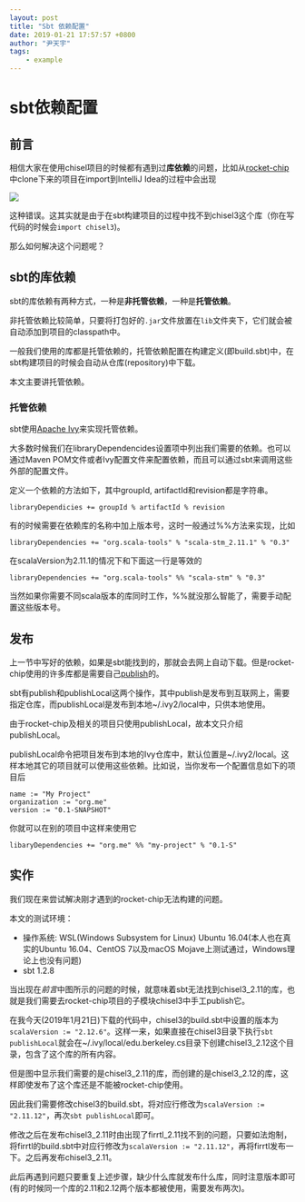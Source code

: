 ```yaml
---
layout: post
title: "Sbt 依赖配置"
date: 2019-01-21 17:57:57 +0800
author: "尹天宇"
tags:
    - example
---
```



# sbt依赖配置

## 前言
相信大家在使用chisel项目的时候都有遇到过**库依赖**的问题，比如从[rocket-chip](https://github.com/freechipsproject/rocket-chip)中clone下来的项目在import到IntelliJ Idea的过程中会出现

![](/img/post-sbt-error.png)

这种错误。这其实就是由于在sbt构建项目的过程中找不到chisel3这个库（你在写代码的时候会`import chisel3`)。

那么如何解决这个问题呢？

## sbt的库依赖

sbt的库依赖有两种方式，一种是**非托管依赖**，一种是**托管依赖**。

非托管依赖比较简单，只要将打包好的`.jar`文件放置在`lib`文件夹下，它们就会被自动添加到项目的classpath中。

一般我们使用的库都是托管依赖的，托管依赖配置在构建定义(即build.sbt)中，在sbt构建项目的时候会自动从仓库(repository)中下载。

本文主要讲托管依赖。

### 托管依赖

sbt使用[Apache Ivy](http://ant.apache.org/ivy/)来实现托管依赖。

大多数时候我们在libraryDependencides设置项中列出我们需要的依赖。也可以通过Maven POM文件或者Ivy配置文件来配置依赖，而且可以通过sbt来调用这些外部的配置文件。

定义一个依赖的方法如下，其中groupId, artifactId和revision都是字符串。

`libraryDependicies += groupId % artifactId % revision`

有的时候需要在依赖库的名称中加上版本号，这时一般通过%%方法来实现，比如

`libraryDependencies += "org.scala-tools" % "scala-stm_2.11.1" % "0.3"`

在scalaVersion为2.11.1的情况下和下面这一行是等效的

`libraryDependencies += "org.scala-tools" %% "scala-stm" % "0.3"`

当然如果你需要不同scala版本的库同时工作，%%就没那么智能了，需要手动配置这些版本号。

## 发布
上一节中写好的依赖，如果是sbt能找到的，那就会去网上自动下载。但是rocket-chip使用的许多库都是需要自己[publish](https://www.scala-sbt.org/1.x/docs/Publishing.html)的。

sbt有publish和publishLocal这两个操作，其中publish是发布到互联网上，需要指定仓库，而publishLocal是发布到本地~/.ivy2/local中，只供本地使用。

由于rocket-chip及相关的项目只使用publishLocal，故本文只介绍publishLocal。

publishLocal命令把项目发布到本地的Ivy仓库中，默认位置是~/.ivy2/local。这样本地其它的项目就可以使用这些依赖。比如说，当你发布一个配置信息如下的项目后

```
name := "My Project"
organization := "org.me"
version := "0.1-SNAPSHOT"
```

你就可以在别的项目中这样来使用它

```
libaryDependencies += "org.me" %% "my-project" % "0.1-S"
```



## 实作
我们现在来尝试解决刚才遇到的rocket-chip无法构建的问题。

本文的测试环境：

 * 操作系统: WSL(Windows Subsystem for Linux) Ubuntu 16.04(本人也在真实的Ubuntu 16.04、CentOS 7以及macOS Mojave上测试通过，Windows理论上也没有问题)
 * sbt 1.2.8
 
当出现在*前言*中图所示的问题的时候，就意味着sbt无法找到chisel3_2.11的库，也就是我们需要去rocket-chip项目的子模块chisel3中手工publish它。

在我今天(2019年1月21日)下载的代码中，chisel3的build.sbt中设置的版本为`scalaVersion := "2.12.6"`。这样一来，如果直接在chisel3目录下执行`sbt publishLocal`就会在~/.ivy/local/edu.berkeley.cs目录下创建chisel3_2.12这个目录，包含了这个库的所有内容。

但是图中显示我们需要的是chisel3_2.11的库，而创建的是chisel3_2.12的库，这样即使发布了这个库还是不能被rocket-chip使用。

因此我们需要修改chisel3的build.sbt，将对应行修改为`scalaVersion := "2.11.12"`，再次`sbt publishLocal`即可。

修改之后在发布chisel3_2.11时由出现了firrtl_2.11找不到的问题，只要如法炮制，将firrtl的build.sbt中对应行修改为`scalaVersion := "2.11.12"`，再将firrtl发布一下。之后再发布chisel3_2.11。

此后再遇到问题只要重复上述步骤，缺少什么库就发布什么库，同时注意版本即可(有的时候同一个库的2.11和2.12两个版本都被使用，需要发布两次)。

